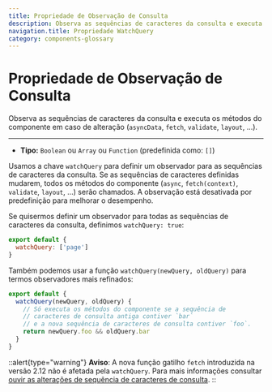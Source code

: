 ```yaml
---
title: Propriedade de Observação de Consulta
description: Observa as sequências de caracteres da consulta e executa os métodos do componente em caso de alteração.
navigation.title: Propriedade WatchQuery
category: components-glossary
---
```


# Propriedade de Observação de Consulta

Observa as sequências de caracteres da consulta e executa os métodos do componente em caso de alteração (`asyncData`, `fetch`, `validate`, `layout`, ...).

---

- **Tipo:** `Boolean` ou `Array` ou `Function` (predefinida como: `[]`)

Usamos a chave `watchQuery` para definir um observador para as sequências de caracteres da consulta. Se as sequências de caracteres definidas mudarem, todos os métodos do componente (`async`, `fetch(context)`, `validate`, `layout`, ...) serão chamados. A observação está desativada por predefinição para melhorar o desempenho.

Se quisermos definir um observador para todas as sequências de caracteres da consulta, definimos `watchQuery: true`:

```js
export default {
  watchQuery: ['page']
}
```

Também podemos usar a função `watchQuery(newQuery, oldQuery)` para termos observadores mais refinados:

```js
export default {
  watchQuery(newQuery, oldQuery) {
    // Só executa os métodos do componente se a sequência de
    // caracteres de consulta antiga contiver `bar`
    // e a nova sequência de caracteres de consulta contiver `foo`.
    return newQuery.foo && oldQuery.bar
  }
}
```

::alert{type="warning"}
**Aviso**: A nova função gatilho `fetch` introduzida na versão 2.12 não é afetada pela `watchQuery`. Para mais informações consultar [ouvir as alterações de sequência de caracteres de consulta](/docs/features/data-fetching#ouvir-as-alterações-da-sequência-de-caracteres-de-consulta).
::
